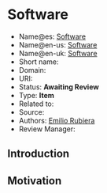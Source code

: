 # Software

* Name@es: [Software]() 
* Name@en-us: [Software]()
* Name@en-uk: [Software]()
* Short name: 
* Domain: 
* URI: 
* Status: **Awaiting Review**
* Type: **Item**
* Related to:
* Source: 
* Authors: [Emilio Rubiera](https://github.com/spitxa)
* Review Manager:

## Introduction



## Motivation